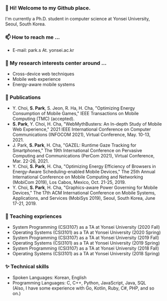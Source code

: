 <!--
**park-s/park-s** is a ✨ _special_ ✨ repository because its `README.md` (this file) appears on your GitHub profile.

Here are some ideas to get you started:

- 🔭 I’m currently working on ...
- 🌱 I’m currently learning ...
- 👯 I’m looking to collaborate on ...
- 🤔 I’m looking for help with ...
- 💬 Ask me about ...
- 📫 How to reach me: ...
- 😄 Pronouns: ...
- ⚡ Fun fact: ...
-->

### 👋 Hi! Welcome to my Github place.
I'm currently a Ph.D. student in computer science at Yonsei University, Seoul, South Korea.

### 📫 How to reach me ...
- E-mail: park.s At. yonsei.ac.kr

### 🔭 My research interests center around ...
- Cross-device web techniques
- Mobile web experience
- Energy-aware mobile systems

### 📝 Publications
- Y. Choi,  **S. Park**, S. Jeon, R. Ha, H. Cha, "Optimizing Energy Consumption of Mobile Games," IEEE Transactions on Mobile Computing (TMC) (accepted).
- **S. Park**, Y. Choi,  H. Cha, "WebMythBusters: An In-depth Study of Mobile Web Experience," 2021 IEEE International Conference on Computer Communications (INFOCOM 2021), Virtual Conference, May. 10-13, 2021.
- J. Park, **S. Park**, H. Cha, "GAZEL: Runtime Gaze Tracking for Smartphones," The 19th International Conference on Pervasive Computing and Communications (PerCom 2021), Virtual Conference, Mar. 22-26, 2021.
- Y. Choi, **S. Park**, H. Cha, "Optimizing Energy Efficiency of Browsers in Energy-Aware Scheduling-enabled Mobile Devices," The 25th Annual International Conference on Mobile Computing and Networking (MobiCom 2019), Los Cabos, Mexico, Oct. 21-25, 2019.
- Y. Choi, **S. Park**, H. Cha, "Graphics-aware Power Governing for Mobile Devices," The 17th ACM International Conference on Mobile Systems, Applications, and Services (MobiSys 2019), Seoul, South Korea, June 17-21, 2019.

### 🏫 Teaching expriences
- System Programming (CSI3107) as a TA at Yonsei University (2020 Fall)
- Operating Systems (CSI3101) as a TA at Yonsei University (2020 Spring)
- System Programming (CSI3107) as a TA at Yonsei University (2019 Fall)
- Operating Systems (CSI3101) as a TA at Yonsei University (2019 Spring)
- System Programming (CSI3107) as a TA at Yonsei University (2018 Fall)
- Operating Systems (CSI3101) as a TA at Yonsei University (2018 Spring)

### ✨ Technical skills
- Spoken Languages: Korean, English
- Programming Languages: C, C++, Python, JavaScript, Java, SQL  
(Also, I have some experience with Go, Kotlin, Ruby, C#, PHP, and so on.)


